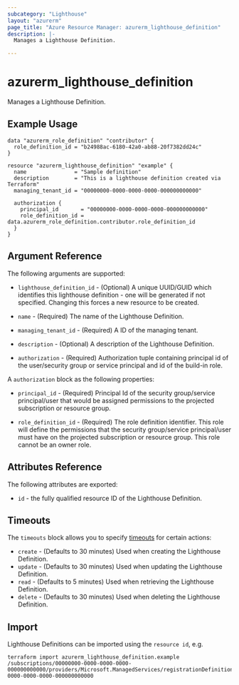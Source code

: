 ```yaml
---
subcategory: "Lighthouse"
layout: "azurerm"
page_title: "Azure Resource Manager: azurerm_lighthouse_definition"
description: |-
  Manages a Lighthouse Definition.

---
```


# azurerm_lighthouse_definition

Manages a Lighthouse Definition.

## Example Usage

```hcl
data "azurerm_role_definition" "contributor" {
  role_definition_id = "b24988ac-6180-42a0-ab88-20f7382dd24c"
}

resource "azurerm_lighthouse_definition" "example" {
  name               = "Sample definition"
  description        = "This is a lighthouse definition created via Terraform"
  managing_tenant_id = "00000000-0000-0000-0000-000000000000"

  authorization {
    principal_id       = "00000000-0000-0000-0000-000000000000"
    role_definition_id = data.azurerm_role_definition.contributor.role_definition_id
  }
}
```

## Argument Reference

The following arguments are supported:

* `lighthouse_definition_id` - (Optional) A unique UUID/GUID which identifies this lighthouse definition - one will be generated if not specified. Changing this forces a new resource to be created.

* `name` - (Required) The name of the Lighthouse Definition.

* `managing_tenant_id` - (Required) A ID of the managing tenant.

* `description` - (Optional) A description of the Lighthouse Definition.

* `authorization` - (Required) Authorization tuple containing principal id of the user/security group or service principal and id of the build-in role.

A `authorization` block as the following properties:

* `principal_id` - (Required) Principal Id of the security group/service principal/user that would be assigned permissions to the projected subscription or resource group.

* `role_definition_id` - (Required) The role definition identifier. This role will define the permissions that the security group/service principal/user must have on the projected subscription or resource group. This role cannot be an owner role.

## Attributes Reference

The following attributes are exported:

* `id` - the fully qualified resource ID of the Lighthouse Definition.

## Timeouts

The `timeouts` block allows you to specify [timeouts](https://www.terraform.io/docs/configuration/resources.html#timeouts) for certain actions:

* `create` - (Defaults to 30 minutes) Used when creating the Lighthouse Definition.
* `update` - (Defaults to 30 minutes) Used when updating the Lighthouse Definition.
* `read` - (Defaults to 5 minutes) Used when retrieving the Lighthouse Definition.
* `delete` - (Defaults to 30 minutes) Used when deleting the Lighthouse Definition.

## Import

Lighthouse Definitions can be imported using the `resource id`, e.g.

```shell
terraform import azurerm_lighthouse_definition.example /subscriptions/00000000-0000-0000-0000-000000000000/providers/Microsoft.ManagedServices/registrationDefinitions/00000000-0000-0000-0000-000000000000
```
